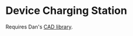 Device Charging Station
=======================

Requires Dan's [CAD library](https://github.com/DanNixon/CAD-Library).
